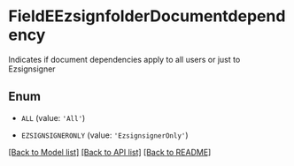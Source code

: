 # FieldEEzsignfolderDocumentdependency

Indicates if document dependencies apply to all users or just to Ezsignsigner

## Enum

* `ALL` (value: `'All'`)

* `EZSIGNSIGNERONLY` (value: `'EzsignsignerOnly'`)

[[Back to Model list]](../README.md#documentation-for-models) [[Back to API list]](../README.md#documentation-for-api-endpoints) [[Back to README]](../README.md)



